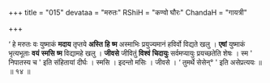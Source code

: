 +++
title = "015"
devataa = "मरुतः"
RShiH = "कण्वो घौरः"
ChandaH = "गायत्री"

+++


‘ हे मरुतः वः युष्माकं **मदाय** तृप्तये **अस्ति** **हि** **ष्म** अस्माभिः प्रयुज्यमानं हविर्वो विद्यते खलु । **एषां** युष्माकं भृत्यभूताः **वयं** **स्मसि** **ष्म** विद्यामहे खलु । **जीवसे** जीवितुं **विश्वं** **चिदायुः** सर्वमप्यायुः प्रयच्छतेति शेषः । स्म ' निपातस्य च ' इति संहितायां दीर्घः । स्मसि । इदन्तो मसिः । जीवसे ।  ‘ तुमर्थे सेसेन्° ' इति असेप्रत्ययः ॥   ॥ १४ ॥